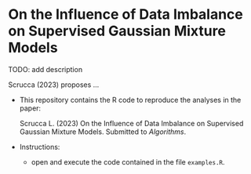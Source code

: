 # On the Influence of Data Imbalance on Supervised Gaussian Mixture Models



TODO: add description

Scrucca (2023) proposes ...

- This repository contains the R code to reproduce the analyses in the paper:

	Scrucca L. (2023) On the Influence of Data Imbalance on Supervised Gaussian Mixture Models. Submitted to *Algorithms*.

- Instructions:

	- open and execute the code contained in the file `examples.R`.

<br>
